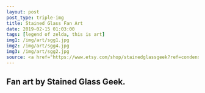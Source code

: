 ```yaml
---
layout: post
post_type: triple-img
title: Stained Glass Fan Art
date: 2019-02-15 01:03:00
tags: [legend of zelda, this is art]
img1: /img/art/sgg1.jpg
img2: /img/art/sgg4.jpg
img3: /img/art/sgg2.jpg
source: <a href="https://www.etsy.com/shop/stainedglassgeek?ref=condensed_trust_header_title_items" target="_blank" rel="nofollow">Etsy</a>
---
```

## Fan art by Stained Glass Geek.
